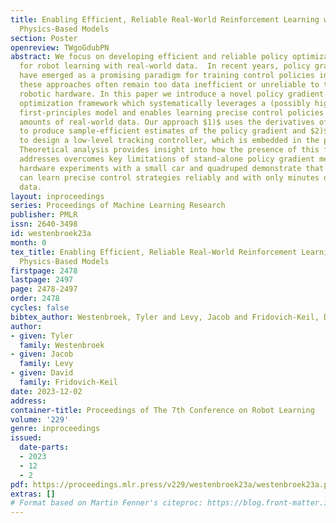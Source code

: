 ```yaml
---
title: Enabling Efficient, Reliable Real-World Reinforcement Learning with Approximate
  Physics-Based Models
section: Poster
openreview: TWgoGdubPN
abstract: We focus on developing efficient and reliable policy optimization strategies
  for robot learning with real-world data.  In recent years, policy gradient methods
  have emerged as a promising paradigm for training control policies in simulation.  However,
  these approaches often remain too data inefficient or unreliable to train on real
  robotic hardware. In this paper we introduce a novel policy gradient-based policy
  optimization framework which systematically leverages a (possibly highly simplified)
  first-principles model and enables learning precise control policies with limited
  amounts of real-world data. Our approach $1)$ uses the derivatives of the model
  to produce sample-efficient estimates of the policy gradient and $2)$ uses the model
  to design a low-level tracking controller, which is embedded in the policy class.
  Theoretical analysis provides insight into how the presence of this feedback controller
  addresses overcomes key limitations of stand-alone policy gradient methods, while
  hardware experiments with a small car and quadruped demonstrate that our approach
  can learn precise control strategies reliably and with only minutes of real-world
  data.
layout: inproceedings
series: Proceedings of Machine Learning Research
publisher: PMLR
issn: 2640-3498
id: westenbroek23a
month: 0
tex_title: Enabling Efficient, Reliable Real-World Reinforcement Learning with Approximate
  Physics-Based Models
firstpage: 2478
lastpage: 2497
page: 2478-2497
order: 2478
cycles: false
bibtex_author: Westenbroek, Tyler and Levy, Jacob and Fridovich-Keil, David
author:
- given: Tyler
  family: Westenbroek
- given: Jacob
  family: Levy
- given: David
  family: Fridovich-Keil
date: 2023-12-02
address:
container-title: Proceedings of The 7th Conference on Robot Learning
volume: '229'
genre: inproceedings
issued:
  date-parts:
  - 2023
  - 12
  - 2
pdf: https://proceedings.mlr.press/v229/westenbroek23a/westenbroek23a.pdf
extras: []
# Format based on Martin Fenner's citeproc: https://blog.front-matter.io/posts/citeproc-yaml-for-bibliographies/
---
```

